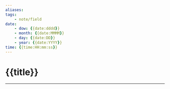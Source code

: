 ```yaml
---
aliases: 
tags: 
	- note/field
date: 
	- dow: {{date:dddd}}
	- month: {{date:MMMM}}
	- day: {{date:DD}}
	- year: {{date:YYYY}}
time: {{time:HH:mm:ss}}
---
```

# {{title}}
---

